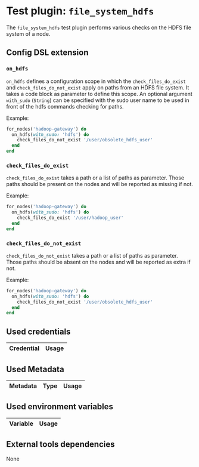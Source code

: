 # Test plugin: `file_system_hdfs`

The `file_system_hdfs` test plugin performs various checks on the HDFS file system of a node.

## Config DSL extension

### `on_hdfs`

`on_hdfs` defines a configuration scope in which the `check_files_do_exist` and `check_files_do_not_exist` apply on paths from an HDFS file system.
It takes a code block as parameter to define this scope.
An optional argument `with_sudo` (`String`) can be specified with the sudo user name to be used in front of the hdfs commands checking for paths.

Example:
```ruby
for_nodes('hadoop-gateway') do
  on_hdfs(with_sudo: 'hdfs') do
    check_files_do_not_exist '/user/obsolete_hdfs_user'
  end
end
```

### `check_files_do_exist`

`check_files_do_exist` takes a path or a list of paths as parameter. Those paths should be present on the nodes and will be reported as missing if not.

Example:
```ruby
for_nodes('hadoop-gateway') do
  on_hdfs(with_sudo: 'hdfs') do
    check_files_do_exist '/user/hadoop_user'
  end
end
```

### `check_files_do_not_exist`

`check_files_do_not_exist` takes a path or a list of paths as parameter. Those paths should be absent on the nodes and will be reported as extra if not.

Example:
```ruby
for_nodes('hadoop-gateway') do
  on_hdfs(with_sudo: 'hdfs') do
    check_files_do_not_exist '/user/obsolete_hdfs_user'
  end
end
```

## Used credentials

| Credential | Usage
| --- | --- |

## Used Metadata

| Metadata | Type | Usage
| --- | --- | --- |

## Used environment variables

| Variable | Usage
| --- | --- |

## External tools dependencies

None
